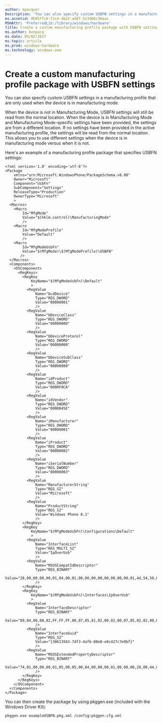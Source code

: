 ```yaml
---
author: kpacquer
Description: 'You can also specify custom USBFN settings in a manufacturing profile that are only used when the device is in manufacturing mode.'
ms.assetid: 0b95ffc6-f3c4-4b22-a48f-513466c36eac
MSHAttr: 'PreferredLib:/library/windows/hardware'
title: Create a custom manufacturing profile package with USBFN settings
ms.author: kenpacq
ms.date: 05/02/2017
ms.topic: article
ms.prod: windows-hardware
ms.technology: windows-oem
---
```


# Create a custom manufacturing profile package with USBFN settings


You can also specify custom USBFN settings in a manufacturing profile that are only used when the device is in manufacturing mode.

When the device is not in Manufacturing Mode, USBFN settings will still be read from the normal location. When the device is in Manufacturing Mode and Manufacturing Mode-specific settings have been provided, the settings are from a different location. If no settings have been provided in the active manufacturing profile, the settings will be read from the normal location. This allows you to use different settings when the device is in manufacturing mode versus when it is not.

Here's an example of a manufacturing profile package that specifies USBFN settings:

```
<?xml version='1.0' encoding='utf-8'?>
<Package
    xmlns="urn:Microsoft.WindowsPhone/PackageSchema.v8.00"
    Owner="Microsoft"
    Component="UsbFn"
    SubComponent="Settings"
    ReleaseType="Production"
    OwnerType="Microsoft"
    >
  <Macros>
    <Macro
        Id="MfgMode"
        Value="$(hklm.control)\ManufacturingMode"
        />
    <Macro
        Id="MfgModeProfile"
        Value="Default"
        />
    <Macro
        Id="MfgModeUsbFn"
        Value="$(MfgMode)\$(MfgModeProfile)\USBFN"
       />
  </Macros>
  <Components>
    <OSComponent>
      <RegKeys>
        <RegKey
            KeyName="$(MfgModeUsbFn)\Default"
            >
          <RegValue
              Name="bcdDevice"
              Type="REG_DWORD"
              Value="00000001"
              />
          <RegValue
              Name="bDeviceClass"
              Type="REG_DWORD"
              Value="00000000"
              />
          <RegValue
              Name="bDeviceProtocol"
              Type="REG_DWORD"
              Value="00000000"
              />
          <RegValue
              Name="bDeviceSubClass"
              Type="REG_DWORD"
              Value="00000000"
              />
          <RegValue
              Name="idProduct"
              Type="REG_DWORD"
              Value="0000F0CA"
              />
          <RegValue
              Name="idVendor"
              Type="REG_DWORD"
              Value="0000045E"
              />
          <RegValue
              Name="iManufacturer"
              Type="REG_DWORD"
              Value="00000001"
              />
          <RegValue
              Name="iProduct"
              Type="REG_DWORD"
              Value="00000002"
              />
          <RegValue
              Name="iSerialNumber"
              Type="REG_DWORD"
              Value="00000003"
              />
          <RegValue
              Name="ManufacturerString"
              Type="REG_SZ"
              Value="Microsoft"
              />
          <RegValue
              Name="ProductString"
              Type="REG_SZ"
              Value="Windows Phone 8.1"
              />
        </RegKey>
        <RegKey
            KeyName="$(MfgModeUsbFn)\Configurations\Default"
            >
          <RegValue
              Name="InterfaceList"
              Type="REG_MULTI_SZ"
              Value="IpOverUsb"
              />
          <RegValue
              Name="MSOSCompatIdDescriptor"
              Type="REG_BINARY"
              Value="28,00,00,00,00,01,04,00,01,00,00,00,00,00,00,00,00,01,4d,54,50,00,00,00,00,00,00,00,00,00,00,00,00,00,00,00,00,00,00,00"
              />
        </RegKey>
        <RegKey
            KeyName="$(MfgModeUsbFn)\Interfaces\IpOverUsb"
            >
          <RegValue
              Name="InterfaceDescriptor"
              Type="REG_BINARY"
              Value="09,04,00,00,02,FF,FF,FF,00,07,05,81,02,00,02,00,07,05,02,02,00,02,00"
              />
          <RegValue
              Name="InterfaceGuid"
              Type="REG_SZ"
              Value="{30613563-7df3-4afb-80e0-e8c427c7e9bf}"
              />
          <RegValue
              Name="MSOSExtendedPropertyDescriptor"
              Type="REG_BINARY"
              Value="74,01,00,00,00,01,05,00,05,00,84,00,00,00,01,00,00,00,28,00,44,00,65,00,76,00,69,00,63,00,65,00,49,00,6E,00,74,00,65,00,72,00,66,00,61,00,63,00,65,00,47,00,55,00,49,00,44,00,00,00,4E,00,00,00,7B,00,32,00,36,00,66,00,65,00,64,00,63,00,34,00,65,00,2D,00,36,00,61,00,63,00,33,00,2D,00,34,00,32,00,34,00,31,00,2D,00,39,00,65,00,34,00,64,00,2D,00,65,00,33,00,64,00,34,00,62,00,32,00,63,00,35,00,63,00,35,00,33,00,34,00,7D,00,00,00,36,00,00,00,04,00,00,00,24,00,44,00,65,00,76,00,69,00,63,00,65,00,49,00,64,00,6C,00,65,00,45,00,6E,00,61,00,62,00,6C,00,65,00,64,00,00,00,04,00,00,00,01,00,00,00,34,00,00,00,04,00,00,00,22,00,44,00,65,00,66,00,61,00,75,00,6C,00,74,00,49,00,64,00,6C,00,65,00,53,00,74,00,61,00,74,00,65,00,00,00,04,00,00,00,01,00,00,00,38,00,00,00,04,00,00,00,26,00,44,00,65,00,66,00,61,00,75,00,6C,00,74,00,49,00,64,00,6C,00,65,00,54,00,69,00,6D,00,65,00,6F,00,75,00,74,00,00,00,04,00,00,00,10,27,00,00,44,00,00,00,04,00,00,00,32,00,55,00,73,00,65,00,72,00,53,00,65,00,74,00,44,00,65,00,76,00,69,00,63,00,65,00,49,00,64,00,6C,00,65,00,45,00,6E,00,61,00,62,00,6C,00,65,00,64,00,00,00,04,00,00,00,01,00,00,00"
              />
        </RegKey>
      </RegKeys>
    </OSComponent>
  </Components>
</Package>
```

You can then create the package by using pkggen.exe (included with the Windows Driver Kit):

```
pkggen.exe exampleUSBFN.pkg.xml /config:pkggen.cfg.xml
```

 

 





